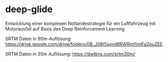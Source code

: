 # deep-glide
Entwicklung einer komplexen Notlandestrategie für ein Luftfahrzeug mit Motorausfall auf Basis des Deep Reinforcement Learning

SRTM Daten in 90m-Auflösung:
https://drive.google.com/drive/folders/0B_J08t5spvd8RWRmYmtFa2puZEE

SRTM Daten in 30m Auflösung:
https://dwtkns.com/srtm30m/

